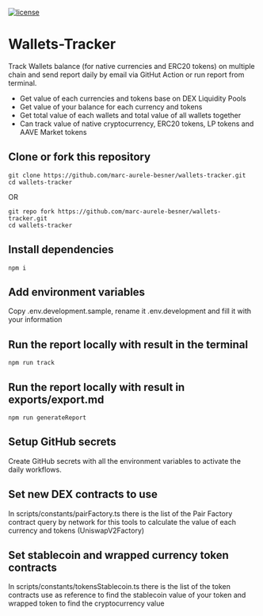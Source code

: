 [![license](https://img.shields.io/github/license/jamesisaac/react-native-background-task.svg)](https://opensource.org/licenses/MIT)

# Wallets-Tracker

Track Wallets balance (for native currencies and ERC20 tokens) on multiple chain and send report daily by email via GitHut Action or run report from terminal.
- Get value of each currencies and tokens base on DEX Liquidity Pools
- Get value of your balance for each currency and tokens
- Get total value of each wallets and total value of all wallets together
- Can track value of native cryptocurrency, ERC20 tokens, LP tokens and AAVE Market tokens


## Clone or fork this repository

```
git clone https://github.com/marc-aurele-besner/wallets-tracker.git
cd wallets-tracker
```

OR

```
git repo fork https://github.com/marc-aurele-besner/wallets-tracker.git
cd wallets-tracker
```

## Install dependencies

```
npm i
```

## Add environment variables

Copy .env.development.sample, rename it .env.development and fill it with your information

## Run the report locally with result in the terminal

```
npm run track
```

## Run the report locally with result in exports/export.md

```
npm run generateReport
```

## Setup GitHub secrets

Create GitHub secrets with all the environment variables to activate the daily workflows.

## Set new DEX contracts to use

In scripts/constants/pairFactory.ts there is the list of the Pair Factory contract query by network for this tools to calculate the value of each currency and tokens (UniswapV2Factory)
## Set stablecoin and wrapped currency token contracts

In scripts/constants/tokensStablecoin.ts there is the list of the token contracts use as reference to find the stablecoin value of your token and wrapped token to find the cryptocurrency value